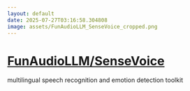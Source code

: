 ```yaml
---
layout: default
date: 2025-07-27T03:16:58.304808
image: assets/FunAudioLLM_SenseVoice_cropped.png
---
```


# [FunAudioLLM/SenseVoice](https://github.com/FunAudioLLM/SenseVoice)

multilingual speech recognition and emotion detection toolkit
